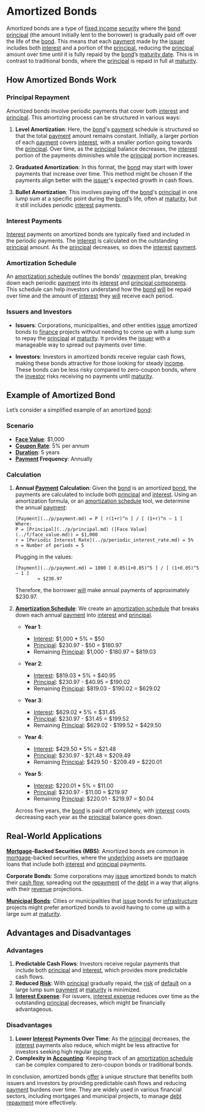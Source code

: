 # Amortized Bonds

Amortized bonds are a type of [fixed income](../f/fixed_income.md) [security](../s/security.md) where the [bond](../b/bond.md) [principal](../p/principal.md) (the amount initially lent to the borrower) is gradually paid off over the life of the [bond](../b/bond.md). This means that each [payment](../p/payment.md) made by the [issuer](../i/issuer.md) includes both [interest](../i/interest.md) and a portion of the [principal](../p/principal.md), reducing the [principal](../p/principal.md) amount over time until it is fully repaid by the [bond](../b/bond.md)’s [maturity date](../m/maturity_date.md). This is in contrast to traditional bonds, where the [principal](../p/principal.md) is repaid in full at [maturity](../m/maturity.md).

## How Amortized Bonds Work

### Principal Repayment

Amortized bonds involve periodic payments that cover both [interest](../i/interest.md) and [principal](../p/principal.md). This amortizing process can be structured in various ways:

1. **Level Amortization**: Here, the [bond](../b/bond.md)'s [payment](../p/payment.md) schedule is structured so that the total [payment](../p/payment.md) amount remains constant. Initially, a larger portion of each [payment](../p/payment.md) covers [interest](../i/interest.md), with a smaller portion going towards the [principal](../p/principal.md). Over time, as the [principal](../p/principal.md) balance decreases, the [interest](../i/interest.md) portion of the payments diminishes while the [principal](../p/principal.md) portion increases.

2. **Graduated Amortization**: In this format, the [bond](../b/bond.md) may start with lower payments that increase over time. This method might be chosen if the payments align better with the [issuer](../i/issuer.md)'s expected growth in cash flows.

3. **Bullet Amortization**: This involves paying off the [bond](../b/bond.md)'s [principal](../p/principal.md) in one lump sum at a specific point during the [bond](../b/bond.md)’s life, often at [maturity](../m/maturity.md), but it still includes periodic [interest](../i/interest.md) payments.

### Interest Payments

[Interest](../i/interest.md) payments on amortized bonds are typically fixed and included in the periodic payments. The [interest](../i/interest.md) is calculated on the outstanding [principal](../p/principal.md) amount. As the [principal](../p/principal.md) decreases, so does the [interest](../i/interest.md) [payment](../p/payment.md).

### Amortization Schedule

An [amortization schedule](../a/amortization.md) outlines the bonds' [repayment](../r/repayment.md) plan, breaking down each periodic [payment](../p/payment.md) into its [interest](../i/interest.md) and [principal components](../p/principal_components_in_trading.md). This schedule can help investors understand how the [bond](../b/bond.md) [will](../w/will.md) be repaid over time and the amount of [interest](../i/interest.md) they [will](../w/will.md) receive each period.

### Issuers and Investors

- **Issuers**: Corporations, municipalities, and other entities [issue](../i/issue.md) amortized bonds to [finance](../f/finance.md) projects without needing to come up with a lump sum to repay the [principal](../p/principal.md) at [maturity](../m/maturity.md). It provides the [issuer](../i/issuer.md) with a manageable way to spread out payments over time.

- **Investors**: Investors in amortized bonds receive regular cash flows, making these bonds attractive for those looking for steady [income](../i/income.md). These bonds can be less risky compared to zero-coupon bonds, where the [investor](../i/investor.md) risks receiving no payments until [maturity](../m/maturity.md).

## Example of Amortized Bond

Let’s consider a simplified example of an amortized [bond](../b/bond.md):

### Scenario

- **[Face Value](../f/face_value.md)**: $1,000
- **[Coupon Rate](../c/coupon_rate.md)**: 5% per annum
- **[Duration](../d/duration.md)**: 5 years
- **[Payment](../p/payment.md) Frequency**: Annually

### Calculation

1. **Annual [Payment](../p/payment.md) Calculation**:
   Given the [bond](../b/bond.md) is an amortized [bond](../b/bond.md), the payments are calculated to include both [principal](../p/principal.md) and [interest](../i/interest.md). Using an amortization formula, or an [amortization schedule](../a/amortization.md) tool, we determine the annual [payment](../p/payment.md):
   
   ```
   [Payment](../p/payment.md) = P [ r(1+r)^n ] / [ (1+r)^n – 1 ]
   Where:
   P = [Principal](../p/principal.md) ([Face Value](../f/face_value.md)) = $1,000
   r = [Periodic Interest Rate](../p/periodic_interest_rate.md) = 5%
   n = Number of periods = 5
   ```

   Plugging in the values:
   
   ```
   [Payment](../p/payment.md) = 1000 [ 0.05(1+0.05)^5 ] / [ (1+0.05)^5 – 1 ]
           ≈ $230.97
   ```

   Therefore, the borrower [will](../w/will.md) make annual payments of approximately $230.97.

2. **[Amortization Schedule](../a/amortization.md)**:
   We create an [amortization schedule](../a/amortization.md) that breaks down each annual [payment](../p/payment.md) into [interest](../i/interest.md) and [principal](../p/principal.md).

   - **Year 1**:
     - [Interest](../i/interest.md): $1,000 * 5% = $50
     - [Principal](../p/principal.md): $230.97 - $50 = $180.97
     - Remaining [Principal](../p/principal.md): $1,000 - $180.97 = $819.03

   - **Year 2**:
     - [Interest](../i/interest.md): $819.03 * 5% = $40.95
     - [Principal](../p/principal.md): $230.97 - $40.95 = $190.02
     - Remaining [Principal](../p/principal.md): $819.03 - $190.02 = $629.02

   - **Year 3**:
     - [Interest](../i/interest.md): $629.02 * 5% = $31.45
     - [Principal](../p/principal.md): $230.97 - $31.45 = $199.52
     - Remaining [Principal](../p/principal.md): $629.02 - $199.52 = $429.50

   - **Year 4**:
     - [Interest](../i/interest.md): $429.50 * 5% = $21.48
     - [Principal](../p/principal.md): $230.97 - $21.48 = $209.49
     - Remaining [Principal](../p/principal.md): $429.50 - $209.49 = $220.01

   - **Year 5**:
     - [Interest](../i/interest.md): $220.01 * 5% = $11.00
     - [Principal](../p/principal.md): $230.97 - $11.00 = $219.97
     - Remaining [Principal](../p/principal.md): $220.01 - $219.97 = $0.04

   Across five years, the [bond](../b/bond.md) is paid off completely, with [interest](../i/interest.md) costs decreasing each year as the [principal](../p/principal.md) balance goes down.

## Real-World Applications

**[Mortgage](../m/mortgage.md)-Backed Securities (MBS)**: Amortized bonds are common in [mortgage](../m/mortgage.md)-backed securities, where the [underlying](../u/underlying.md) assets are [mortgage](../m/mortgage.md) loans that include both [interest](../i/interest.md) and [principal](../p/principal.md) payments.

**Corporate Bonds**: Some corporations may [issue](../i/issue.md) amortized bonds to match their [cash flow](../c/cash_flow.md), spreading out the [repayment](../r/repayment.md) of the [debt](../d/debt.md) in a way that aligns with their [revenue](../r/revenue.md) projections.

**[Municipal Bonds](../m/municipal_bonds.md)**: Cities or municipalities that [issue](../i/issue.md) bonds for [infrastructure](../i/infrastructure.md) projects might prefer amortized bonds to avoid having to come up with a large sum at [maturity](../m/maturity.md).

## Advantages and Disadvantages

### Advantages

1. **Predictable Cash Flows**: Investors receive regular payments that include both [principal](../p/principal.md) and [interest](../i/interest.md), which provides more predictable cash flows.
2. **Reduced [Risk](../r/risk.md)**: With [principal](../p/principal.md) gradually repaid, the [risk](../r/risk.md) of [default](../d/default.md) on a large lump sum [payment](../p/payment.md) at [maturity](../m/maturity.md) is minimized.
3. **[Interest Expense](../i/interest_expense.md)**: For issuers, [interest expense](../i/interest_expense.md) reduces over time as the outstanding [principal](../p/principal.md) decreases, which might be financially advantageous.

### Disadvantages

1. **Lower [Interest](../i/interest.md) Payments Over Time**: As the [principal](../p/principal.md) decreases, the [interest](../i/interest.md) payments also reduce, which might be less attractive for investors seeking high regular [income](../i/income.md).
2. **Complexity in [Accounting](../a/accounting.md)**: Keeping track of an [amortization schedule](../a/amortization.md) can be complex compared to zero-coupon bonds or traditional bonds.

In conclusion, amortized bonds [offer](../o/offer.md) a unique structure that benefits both issuers and investors by providing predictable cash flows and reducing [payment](../p/payment.md) burdens over time. They are widely used in various financial sectors, including mortgages and municipal projects, to manage [debt](../d/debt.md) [repayment](../r/repayment.md) more effectively.